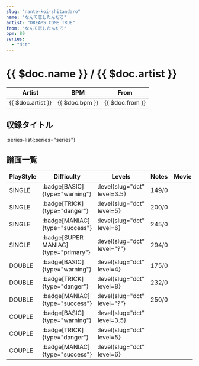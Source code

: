 ```yaml
---
slug: "nante-koi-shitandaro"
name: "なんて恋したんだろ"
artist: "DREAMS COME TRUE"
from: "なんて恋したんだろ"
bpm: 80
series:
  - "dct"
---
```


# {{ $doc.name }} / {{ $doc.artist }}

|Artist|BPM|From|
|------|---|----|
|{{ $doc.artist }}|{{ $doc.bpm }}|{{ $doc.from }}|

## 収録タイトル

:series-list{:series="series"}

## 譜面一覧

|PlayStyle|Difficulty|Levels|Notes|Movie|
|---------|----------|------|-----|-----|
|SINGLE| :badge[BASIC]{type="warning"}|<div class="field is-grouped is-grouped-multiline"> :level{slug="dct" level=3.5}</div>|149/0||
|SINGLE| :badge[TRICK]{type="danger"}|<div class="field is-grouped is-grouped-multiline"> :level{slug="dct" level=5}</div>|200/0||
|SINGLE| :badge[MANIAC]{type="success"}|<div class="field is-grouped is-grouped-multiline"> :level{slug="dct" level=6}</div>|245/0||
|SINGLE| :badge[SUPER MANIAC]{type="primary"}|<div class="field is-grouped is-grouped-multiline"> :level{slug="dct" level="?"}</div>|294/0||
|DOUBLE| :badge[BASIC]{type="warning"}|<div class="field is-grouped is-grouped-multiline"> :level{slug="dct" level=4}</div>|175/0||
|DOUBLE| :badge[TRICK]{type="danger"}|<div class="field is-grouped is-grouped-multiline"> :level{slug="dct" level=8}</div>|232/0||
|DOUBLE| :badge[MANIAC]{type="success"}|<div class="field is-grouped is-grouped-multiline"> :level{slug="dct" level="?"}</div>|250/0||
|COUPLE| :badge[BASIC]{type="warning"}|<div class="field is-grouped is-grouped-multiline"> :level{slug="dct" level=3.5}</div>|||
|COUPLE| :badge[TRICK]{type="danger"}|<div class="field is-grouped is-grouped-multiline"> :level{slug="dct" level=5}</div>|||
|COUPLE| :badge[MANIAC]{type="success"}|<div class="field is-grouped is-grouped-multiline"> :level{slug="dct" level=6}</div>|||
